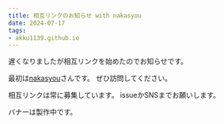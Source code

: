 ```yaml
---
title: 相互リンクのお知らせ with nakasyou
date: 2024-07-17
tags:
- akku1139.github.io
---
```


遅くなりましたが相互リンクを始めたのでお知らせです。

最初は[nakasyou](https://nakasyou.github.io/)さんです。
ぜひ訪問してください。

相互リンクは常に募集しています。
issueかSNSまでお願いします。

バナーは製作中です。
